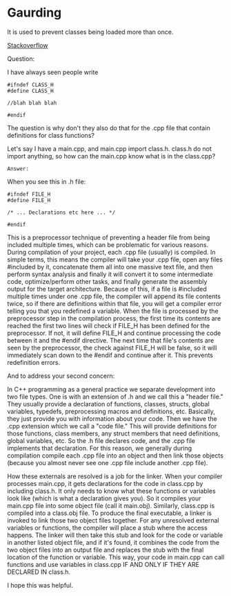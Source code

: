 # Gaurding #
It is used to prevent classes being loaded more than once.

[Stackoverflow](http://stackoverflow.com/questions/3246803/why-use-ifndef-class-h-and-define-class-h-in-h-file-but-not-in-cpp)

Question:

I have always seen people write

	#ifndef CLASS_H
	#define CLASS_H
	
	//blah blah blah
	
	#endif
	
The question is why don't they also do that for the .cpp file that contain definitions for class functions?

Let's say I have a main.cpp, and main.cpp import class.h. class.h do not import anything, so how can the main.cpp know what is in the class.cpp?

`Answer:`

When you see this in .h file:

	#ifndef FILE_H
	#define FILE_H
	
	/* ... Declarations etc here ... */
	
	#endif


This is a preprocessor technique of preventing a header file from being included multiple times, which can be problematic for various reasons. During compilation of your project, each .cpp file (usually) is compiled. In simple terms, this means the compiler will take your .cpp file, open any files #included by it, concatenate them all into one massive text file, and then perform syntax analysis and finally it will convert it to some intermediate code, optimize/perform other tasks, and finally generate the assembly output for the target architecture. Because of this, if a file is #included multiple times under one .cpp file, the compiler will append its file contents twice, so if there are definitions within that file, you will get a compiler error telling you that you redefined a variable. When the file is processed by the preprocessor step in the compilation process, the first time its contents are reached the first two lines will check if FILE_H has been defined for the preprocessor. If not, it will define FILE_H and continue processing the code between it and the #endif directive. The next time that file's contents are seen by the preprocessor, the check against FILE_H will be false, so it will immediately scan down to the #endif and continue after it. This prevents redefinition errors.

And to address your second concern:

In C++ programming as a general practice we separate development into two file types. One is with an extension of .h and we call this a "header file." They usually provide a declaration of functions, classes, structs, global variables, typedefs, preprocessing macros and definitions, etc. Basically, they just provide you with information about your code. Then we have the .cpp extension which we call a "code file." This will provide definitions for those functions, class members, any struct members that need definitions, global variables, etc. So the .h file declares code, and the .cpp file implements that declaration. For this reason, we generally during compilation compile each .cpp file into an object and then link those objects (because you almost never see one .cpp file include another .cpp file).

How these externals are resolved is a job for the linker. When your compiler processes main.cpp, it gets declarations for the code in class.cpp by including class.h. It only needs to know what these functions or variables look like (which is what a declaration gives you). So it compiles your main.cpp file into some object file (call it main.obj). Similarly, class.cpp is compiled into a class.obj file. To produce the final executable, a linker is invoked to link those two object files together. For any unresolved external variables or functions, the compiler will place a stub where the access happens. The linker will then take this stub and look for the code or variable in another listed object file, and if it's found, it combines the code from the two object files into an output file and replaces the stub with the final location of the function or variable. This way, your code in main.cpp can call functions and use variables in class.cpp IF AND ONLY IF THEY ARE DECLARED IN class.h.

I hope this was helpful.